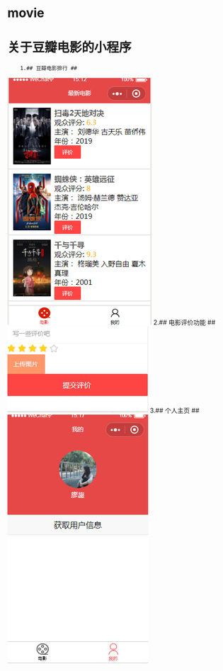 # movie
# 关于豆瓣电影的小程序 #
		
		1.## 豆瓣电影排行 ##
![](https://github.com/jxfzcrxnmly/movie/blob/master/image/1.png)
		2.## 电影评价功能 ##
![](https://github.com/jxfzcrxnmly/movie/blob/master/image/2.png)
		3.## 个人主页 ##
![](https://github.com/jxfzcrxnmly/movie/blob/master/image/3.png)

